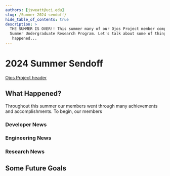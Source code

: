 ```yaml
---
authors: [jsweatt@uci.edu]
slug: /Summer-2024-sendoff/
hide_table_of_contents: true
description: >
  THE SUMMER IS OVER!! This summer many of our Ojos Project member complete their
  Summer Undergraduate Research Program. Let's talk about some of things that
   happened...
---
```


# 2024 Summer Sendoff

<!-- markdownlint-disable MD026 -->
<!-- ^ disabled no-trailing-punctuation -->

[Ojos Project header](@site/static/images/header.png)

<!-- truncate -->

## What Happened?

Throughout this summer our members went through many achievements and 
accomplishments. To begin, our members

### Developer News
<!-- Carlos will need to update this part-->

### Engineering News
<!-- I need to add 
- [] the goasl I had for the summer
- [] what was able to be completed
- [] major changes to desing and workflow from plans
- [] Documentation, digital models, pcitures
-->

### Research News
<!-- Mai will neede to be consulted on this part of the news upate-->

## Some Future Goals
<!-- we need to write some of the news about goals we have for this fall and year
-[] specifically about the CHI competition and the taking over the URL -->